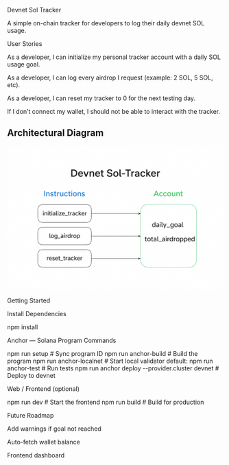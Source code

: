 Devnet Sol Tracker

A simple on-chain tracker for developers to log their daily devnet SOL usage.

User Stories

As a developer, I can initialize my personal tracker account with a daily SOL usage goal.

As a developer, I can log every airdrop I request (example: 2 SOL, 5 SOL, etc).

As a developer, I can reset my tracker to 0 for the next testing day.

If I don’t connect my wallet, I should not be able to interact with the tracker.


## Architectural Diagram

![Devnet Sol Tracker Architecture](./architecture.png)

Getting Started

Install Dependencies

npm install

Anchor — Solana Program Commands

npm run setup        # Sync program ID
npm run anchor-build # Build the program
npm run anchor-localnet # Start local validator
default: npm run anchor-test # Run tests
npm run anchor deploy --provider.cluster devnet # Deploy to devnet

Web / Frontend (optional)

npm run dev  # Start the frontend
npm run build # Build for production

Future Roadmap

Add warnings if goal not reached

Auto-fetch wallet balance

Frontend dashboard


